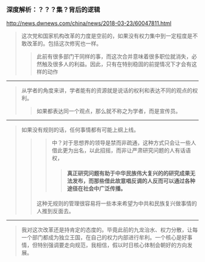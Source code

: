 ### 深度解析：？？？集？背后的逻辑
http://news.dwnews.com/china/news/2018-03-23/60047811.html
>这次党和国家机构改革的力度是空前的，如果没有权力集中到一定程度是不敢改革的。包括这次修宪也一样。
>>此前有很多部门干同样的事，而这次合并意味着很多职位就消失，必然触及很多人的利益。因此，只有在特别稳固的前提情况下才会有这样的动作
---
>从学者的角度来讲，学者能有的资源就是说话的权利和表达不同的观点的权利。
>>如果都表达同一个观点，那么就不称之为学者，而是宣传员。
---
>如果没有规则的话，任何事情都有可能上纲上线。
>>>中？对于思想界的领导是禁而非疏通，这种方式只会让一些人借此更为出名，以此招摇，而非让严肃研究问题的人有话语权，
>>>>#### 真正研究问题有助于中华民族伟大复兴的的研究成果无法发布，而那些借此故意唱反调的人反而可以通过各种途径在社会中广泛传播。
>>这种无规则的管理很容易将一些本来希望为中共和民族复兴做事情的人推到反面去。
---
>我对这次改革还是持肯定的态度的。毕竟此前的九龙治水、权力分散，让每一个部门都成为独立王国，在自己的权力内部进行牟利。一个核心是好事情，但特别强调要走向规范，我相信，假以时日核心体制会朝好的方向发展。